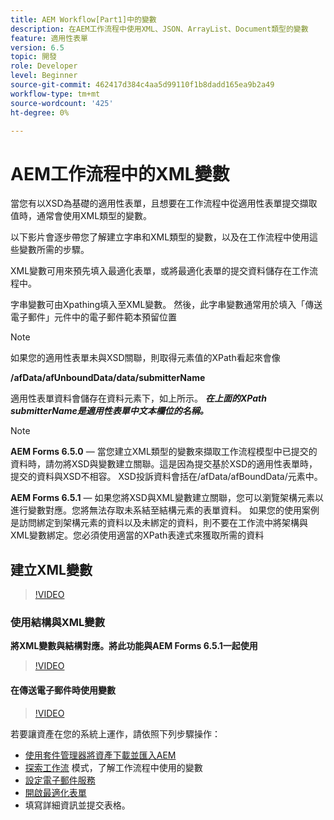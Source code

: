 ```yaml
---
title: AEM Workflow[Part1]中的變數
description: 在AEM工作流程中使用XML、JSON、ArrayList、Document類型的變數
feature: 適用性表單
version: 6.5
topic: 開發
role: Developer
level: Beginner
source-git-commit: 462417d384c4aa5d99110f1b8dadd165ea9b2a49
workflow-type: tm+mt
source-wordcount: '425'
ht-degree: 0%

---
```



# AEM工作流程中的XML變數

當您有以XSD為基礎的適用性表單，且想要在工作流程中從適用性表單提交擷取值時，通常會使用XML類型的變數。

以下影片會逐步帶您了解建立字串和XML類型的變數，以及在工作流程中使用這些變數所需的步驟。

XML變數可用來預先填入最適化表單，或將最適化表單的提交資料儲存在工作流程中。

字串變數可由Xpathing填入至XML變數。 然後，此字串變數通常用於填入「傳送電子郵件」元件中的電子郵件範本預留位置

>[!NOTE]
>
>如果您的適用性表單未與XSD關聯，則取得元素值的XPath看起來會像
>
>**/afData/afUnboundData/data/submitterName**

適用性表單資料會儲存在資料元素下，如上所示。 **_在上面的XPath submitterName是適用性表單中文本欄位的名稱。_**

>[!NOTE]
>
>**AEM Forms 6.5.0**  — 當您建立XML類型的變數來擷取工作流程模型中已提交的資料時，請勿將XSD與變數建立關聯。這是因為提交基於XSD的適用性表單時，提交的資料與XSD不相容。 XSD投訴資料會括在/afData/afBoundData/元素中。
>
>**AEM Forms 6.5.1**  — 如果您將XSD與XML變數建立關聯，您可以瀏覽架構元素以進行變數對應。您將無法存取未系結至結構元素的表單資料。 如果您的使用案例是訪問綁定到架構元素的資料以及未綁定的資料，則不要在工作流中將架構與XML變數綁定。您必須使用適當的XPath表達式來獲取所需的資料

## 建立XML變數

>[!VIDEO](https://video.tv.adobe.com/v/26440?quality=12?autoplay=1)

### 使用結構與XML變數

**將XML變數與結構對應。將此功能與AEM Forms 6.5.1一起使用**

>[!VIDEO](https://video.tv.adobe.com/v/28098?quality=9&learn=on)

#### 在傳送電子郵件時使用變數

>[!VIDEO](https://video.tv.adobe.com/v/26441?quality=12&learn=on)

若要讓資產在您的系統上運作，請依照下列步驟操作：

* [使用套件管理器將資產下載並匯入AEM](assets/xmlandstringvariable.zip)
* [探索工作流](http://localhost:4502/editor.html/conf/global/settings/workflow/models/vacationrequest.html) 模式，了解工作流程中使用的變數
* [設定電子郵件服務](https://helpx.adobe.com/experience-manager/6-5/sites/administering/using/notification.html#ConfiguringtheMailService)
* [開啟最適化表單](http://localhost:4502/content/dam/formsanddocuments/applicationfortimeoff/jcr:content?wcmmode=disabled)
* 填寫詳細資訊並提交表格。

